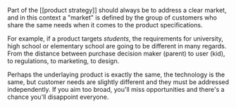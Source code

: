 Part of the [[product strategy]] should always be to address a clear market, and in this context a "market" is defined by the group of customers who share the same needs when it comes to the product specifications. 

For example, if a product targets *students*, the requirements for university, high school or elementary school are going to be different in many regards. From the distance between purchase decision maker (parent) to user (kid), to regulations, to marketing, to design. 

Perhaps the underlaying product is exactly the same, the technology is the same, but customer needs are slightly different and they must be addressed independently. If you aim too broad, you'll miss opportunities and there's a chance you'll disappoint everyone. 

